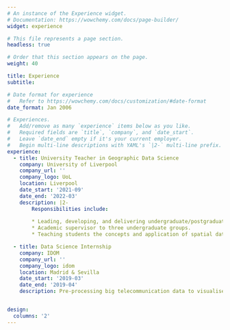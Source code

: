 ```yaml
---
# An instance of the Experience widget.
# Documentation: https://wowchemy.com/docs/page-builder/
widget: experience

# This file represents a page section.
headless: true

# Order that this section appears on the page.
weight: 40

title: Experience
subtitle:

# Date format for experience
#   Refer to https://wowchemy.com/docs/customization/#date-format
date_format: Jan 2006

# Experiences.
#   Add/remove as many `experience` items below as you like.
#   Required fields are `title`, `company`, and `date_start`.
#   Leave `date_end` empty if it's your current employer.
#   Begin multi-line descriptions with YAML's `|2-` multi-line prefix.
experience:
  - title: University Teacher in Geographic Data Science
    company: University of Liverpool
    company_url: ''
    company_logo: UoL
    location: Liverpool
    date_start: '2021-09'
    date_end: '2022-03'
    description: |2-
        Responsibilities include:
        
        * Leading, developing, and delivering undergraduate/postgraduate modules.
        * Academic supervisor to three undergraduate groups.
        * Teaching students the concepts and application of spatial data science methods using Python.

  - title: Data Science Internship
    company: IDOM
    company_url: ''
    company_logo: idom
    location: Madrid & Sevilla
    date_start: '2019-03'
    date_end: '2019-04'
    description: Pre-processing big telecommunication data to visualise mobility in the Costa del Sol on a dashboard, using Python, InfluxDB, and Grafana.


design:
  columns: '2'
---
```

